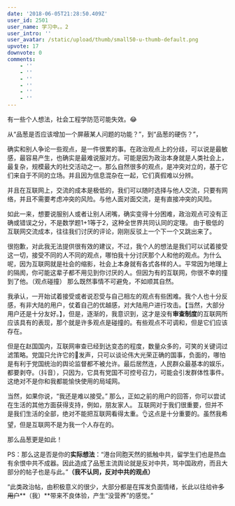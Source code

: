 ```yaml
---
date: '2018-06-05T21:28:50.409Z'
user_id: 2501
user_name: 学习中。。2
user_intro: ''
user_avatar: /static/upload/thumb/small50-u-thumb-default.png
upvote: 17
downvote: 0
comments:
    - ''
    - ''
    - ''
    - ''
    - ''
    - ''
---
```


有一些个人想法，社会工程学防范可能失效。😂

从“品葱是否应该增加一个屏蔽某人问题的功能？”，到“品葱的硬伤？”，

确实和别人争论一些观点，是一件很累的事。在政治观点上的分歧，可以说是最敏感，最容易产生，也确实是最难说服对方。可能是因为政治本身就是人类社会上，最复杂，规模最大的社交活动之一。那么自然很多的观点，是冲突对立的，基于它们来自于不同的立场。并且因为信息混杂在一起，它们真假难以分辨。

并且在互联网上，交流的成本是极低的，我们可以随时选择与他人交流，只要有网络，并且不需要考虑冲突的风险。与他人面对面交流，是有直接冲突的风险。

如此一来，想要说服别人或者让别人闭嘴，确实变得十分困难，政治观点可没有正确或错误之分，不是数学题1+1等于2，这种全世界共同认同的定理。 由于极低的互联网交流成本，往往我们讨厌的评论，刚刚反驳上一个下一个又跳出来了。

很抱歉，对此我无法提供很有效的建议，不过，我个人的想法是我们可以试着接受这一切，接受不同的人不同的观点，哪怕我十分讨厌那个人和他的观点。为什么呢，因为互联网就是社会的缩影，社会上本身就有各式各样的人。平常因为地理上的隔阂，你可能这辈子都不用见到你讨厌的人。但因为有的互联网，你很不幸的撞到了他。（观点碰撞） 那么既然事情不可避免，不如顺其自然。  

我承认，一开始试着接受或者说忍受与自己相左的观点有些困难。我个人也十分反感，有非大陆的用户，仗着自己的优越感，对大陆用户进行攻击。【当然，大部分用户还是十分友好。】，但是，逐渐的，我意识到，这才是没有**审查制度**的互联网所应该具有的表现，那个就是许多观点是碰撞的。有些观点不可调和，但是它们应该存在。

但是在赵国国内，互联网审查已经到达变态的程度，数量众多的，可笑的关键词过滤策略。党国只允许它的🐶发声，只可以谈论伟大光荣正确的国事，负面的，哪怕是有利于党国统治的舆论监督都不被允许。最后居然连，人民群众最基本的娱乐，都要剥夺。（抖音），只因为，它具有党国不可控号召力，可能会引发群体性事件。 这绝对不是你和我都能愉快使用的局域网。

当然，如果你说，“我还是难以接受。” 那么，正如之前的用户的回答，你可以尝试在生活的其他方面获得支持，例如，朋友家人。 互联网对于我们很重要，但并不是我们生活的全部，绝对不能把互联网看得太重。👌这点是十分重要的。虽然我希望，但是互联网不是为我一个人存在的。

那么品葱更是如此！  

PS：那么这是否是你的**实际想法**：“港台同胞天然的抵触中共，留学生们也是热血有余恨中共不成器。因此造成了品葱主流舆论就是反对中共，骂中国政府，而且大部分的帖子也是与此。”**（我不认同，反对中共的观点）**

“此类政治帖，由积极意义的很少，大部分都是在挥发负面情绪，长此以往给<strike style="text-align:left;">许多用户</strike>**（我）**带来不良体验，产生“没营养”的感觉。”

